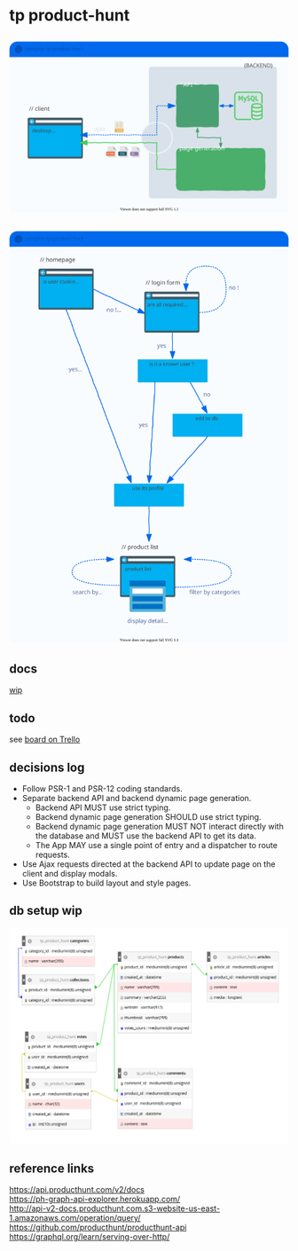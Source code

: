 # tp product-hunt

## ![simplon-tp-product-hunt](htdocs/resources/images/tp-product-hunt.svg)

## ![simplon-tp-product-hunt](htdocs/resources/images/tp-product-hunt-flowchart.svg)

## docs
[wip](https://pozorfluo.github.io/simplon-tp-product-hunt/htdocs/docs/)

## todo

see [board on Trello](https://trello.com/b/d41FFxTW/product-hunt)

## decisions log

- Follow PSR-1 and PSR-12 coding standards.
- Separate backend API and backend dynamic page generation.
  - Backend API MUST use strict typing.
  - Backend dynamic page generation SHOULD use strict typing.
  - Backend dynamic page generation MUST NOT interact directly with the
    database and MUST use the backend API to get its data.
  - The App MAY use a single point of entry and a dispatcher to route
    requests.
- Use Ajax requests directed at the backend API to update page on the client
  and display modals.
- Use Bootstrap to build layout and style pages.

## db setup wip
![simplon-tp-product-hunt](htdocs/resources/images/tp-product-hunt-db.png)



## reference links

https://api.producthunt.com/v2/docs  
https://ph-graph-api-explorer.herokuapp.com/  
http://api-v2-docs.producthunt.com.s3-website-us-east-1.amazonaws.com/operation/query/  
https://github.com/producthunt/producthunt-api  
https://graphql.org/learn/serving-over-http/

